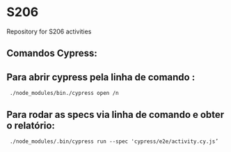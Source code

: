 # S206
Repository for S206 activities

## Comandos Cypress:

## Para abrir cypress pela linha de comando :
     ./node_modules/bin./cypress open /n
## Para rodar as specs via linha de comando e obter o relatório:
     ./node_modules/.bin/cypress run --spec 'cypress/e2e/activity.cy.js’
